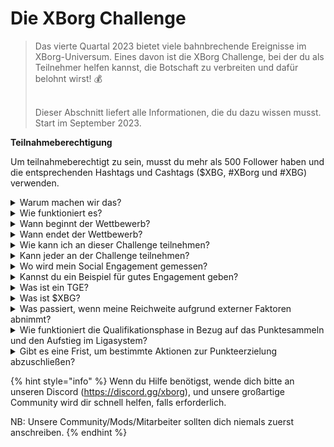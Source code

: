 # Die XBorg Challenge

> Das vierte Quartal 2023 bietet viele bahnbrechende Ereignisse im XBorg-Universum. Eines davon ist die XBorg Challenge, bei der du als Teilnehmer helfen kannst, die Botschaft zu verbreiten und dafür belohnt wirst! 💰
>
> \
> Dieser Abschnitt liefert alle Informationen, die du dazu wissen musst. \
> Start im September 2023.



**Teilnahmeberechtigung**

Um teilnahmeberechtigt zu sein, musst du mehr als 500 Follower haben und die entsprechenden Hashtags und Cashtags ($XBG, #XBorg und #XBG) verwenden.

<details>

<summary>Warum machen wir das?</summary>

Unser Ziel ist es, das Bewusstsein für XBorg zu schärfen und gleichzeitig unsere fantastische Community, Produkte und Token zu präsentieren. Die Organisation eines Wettbewerbs ist unsere gewählte Methode, um eine unterhaltsame und kooperative Erfahrung zu fördern.

</details>

<details>

<summary>Wie funktioniert es?</summary>

Nimm umfangreich teil, indem du dich an die [Regeln](rules-test.md) hältst und bewährte Praktiken befolgst (Link zu bewährten Praktiken). Du sammelst Punkte basierend auf der Wirkung deines Engagements, und je geschickter du dies erreichst, desto größer sind die Belohnungen, die sowohl du als auch deine Liga erreichen können.

</details>

<details>

<summary>Wann beginnt der Wettbewerb?</summary>

Der Wettbewerb soll entweder am 1. oder am 30. September 2023 beginnen, abhängig von unserem Fortschritt.

</details>

<details>

<summary>Wann endet der Wettbewerb?</summary>

Der Wettbewerb endet zwei Wochen nach dem Token Generation Event ([TGE](./#what-is-a-tge)), dessen genaues Datum zu einem späteren Zeitpunkt bekannt gegeben wird.

</details>

<details>

<summary>Wie kann ich an dieser Challenge teilnehmen?</summary>

Sobald du die Anforderung erfüllst, mehr als 500 Twitter-Follower zu haben, werden Punkte basierend auf deinem täglichen XBorg Influencers Engagement Rank auf LunarCrush vergeben. Vergiss nicht, #XBorg, $XBG oder #XBG in deinen Tweets für eine genaue Anerkennung einzuschließen.

</details>

<details>

<summary>Kann jeder an der Challenge teilnehmen?</summary>

Die Challenge steht allen offen, aber deine Punkte werden nur gezählt, wenn du mindestens 500 Twitter-Follower hast.

</details>

<details>

<summary>Wo wird mein Social Engagement gemessen?</summary>

LunarCrush bezieht Daten direkt von Twitter, was es uns ermöglicht, diese Informationen zu extrahieren und zu analysieren. Daher konzentrieren wir uns ausschließlich auf die Messung deines Engagements auf Twitter. Bitte beachte, dass Engagements auf anderen sozialen Plattformen nicht berücksichtigt werden. Für weitere Einblicke besuche [https://lunarcrush.com/faq.](https://lunarcrush.com/faq.)

</details>

<details>

<summary>Kannst du ein Beispiel für gutes Engagement geben?</summary>

Effektives Engagement beinhaltet das Erstellen von fesselndem Inhalt unter Verwendung von Hashtags, Cashtags und Emojis. Für weitere Anleitungen kannst du unseren umfassenden Leitfaden für bewährte Praktiken konsultieren: {LINK}

</details>

<details>

<summary>Was ist ein TGE?</summary>

TGE steht für "Token Generation Event" und ist ein Begriff, der hauptsächlich in den Bereichen Blockchain und Kryptowährung verwendet wird.

**Was passiert während eines TGE?**

Ein TGE beinhaltet die Erstellung und Verteilung einer neuen Kryptowährung oder eines Tokens an frühe Teilnehmer, in der Regel zur Finanzierung eines neuen Projekts. Dieser Prozess beinhaltet, dass das ausgebende Unternehmen oder die Organisation eine festgelegte Anzahl von Tokens an anfängliche Unterstützer oder Investoren vergibt.

**Wie unterscheidet sich ein TGE von einem ICO?**

Obwohl sowohl TGEs als auch ICOs (Initial Coin Offerings) Methoden zur Kapitalbeschaffung mit Tokens sind, werden die Begriffe manchmal austauschbar verwendet. Brancheninsider bevorzugen jedoch oft "TGE", da es die Generierung und Verteilung von Tokens hervorhebt, anstatt den "Angebot" oder Verkaufsaspekt.

</details>

<details>

<summary>Was ist $XBG?</summary>

[$XBG](../../06-or-token/xbg.md) ist ein digitaler Token, der mit dem XBorg-Projekt verbunden ist.

</details>

<details>

<summary>Was passiert, wenn meine Reichweite aufgrund externer Faktoren abnimmt?</summary>

Wenn du dein Engagement nicht aufrechterhältst oder steigerst, wird dein Influencer-Rang abnehmen, was zu weniger täglichen Punkten führt. Die bereits verdienten Punkte gehen jedoch nicht verloren.

</details>

<details>

<summary>Wie funktioniert die Qualifikationsphase in Bezug auf das Punktesammeln und den Aufstieg im Ligasystem?</summary>

Während der Qualifikationsphasen sammeln die Teilnehmer täglich Punkte und steigen in der Rangliste auf. Wir werden einen endgültigen Ranglisten-Snapshot sowohl von Qualifikationsphase 1 als auch von Qualifikationsphase 2 behalten. Basierend auf der Gesamtzahl der Teilnehmer und dem Erfolg der gemeinsamen Ziele werden anschließend Plätze in verschiedenen Ligen verfügbar gemacht. Die besten Teilnehmer jeder Qualifikationsphase erhalten dann Einladungen, der Liga beizutreten, die ihrem Fähigkeitsniveau am besten entspricht.

Durch diese Ligen beginnt die erste Saison und bringt Belohnungen mit sich, die zu verlockend sind, um sie zu übersehen. Dies markiert den wahren Beginn des Spiels. Neben den großzügigen Belohnungen sollte die Qualifikation für viele während der Qualifikationsphasen ein vorrangiges Ziel sein.

</details>

<details>

<summary>Gibt es eine Frist, um bestimmte Aktionen zur Punkteerzielung abzuschließen?</summary>

Ja, es gibt Fristen für das Punktesammeln basierend auf den Stadien des Spiels. Es gibt zwei Qualifikationsphasen, gefolgt vom Start der [Ligen](scoring-test/leagues-test.md). Während jeder Phase haben die Teilnehmer bis zum Ende Zeit, um die maximalen Punkte zu sammeln und ihre Position auf der [Rangliste](scoring-test/leaderboard-test.md) zu sichern. Sobald die Ligen gestartet sind, läuft das Spiel saisonal.

Zusätzlich werden täglich Punkte verdient und die Daten werden jeden Abend vor Mitternacht (UTC) aus der [LunarCrush ](scoring-test/lunarcrush-test.md)API extrahiert, um die Punkte zu berechnen. Aufgrund technischer Einschränkungen kann es bis zu 48 Stunden dauern, bis einige Daten auf der [Rangliste](scoring-test/leaderboard-test.md) angezeigt werden.

</details>

{% hint style="info" %}
Wenn du Hilfe benötigst, wende dich bitte an unseren Discord (https://discord.gg/xborg), und unsere großartige Community wird dir schnell helfen, falls erforderlich.

NB: Unsere Community/Mods/Mitarbeiter sollten dich niemals zuerst anschreiben.
{% endhint %}